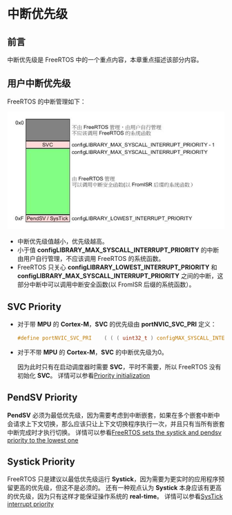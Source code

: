 # 中断优先级

## 前言

中断优先级是 FreeRTOS 中的一个重点内容，本章重点描述该部分内容。

## 用户中断优先级

FreeRTOS 的中断管理如下：

![interrupt priority][1]

 - 中断优先级值越小，优先级越高。
 - 小于值 **configLIBRARY_MAX_SYSCALL_INTERRUPT_PRIORITY** 的中断由用户自行管理，不应该调用 FreeRTOS 的系统函数。
 - FreeRTOS 只关心 **configLIBRARY_LOWEST_INTERRUPT_PRIORITY** 和 **configLIBRARY_MAX_SYSCALL_INTERRUPT_PRIORITY** 之间的中断，这部分中断中可以调用中断安全函数(以 FromISR 后缀的系统函数）。

## SVC Priority

 - 对于带 **MPU** 的 **Cortex-M**，**SVC** 的优先级由 **portNVIC_SVC_PRI** 定义：

    ```C
    #define portNVIC_SVC_PRI    ( ( ( uint32_t ) configMAX_SYSCALL_INTERRUPT_PRIORITY - 1UL ) << 24UL )
    ```

 - 对于不带 **MPU** 的 **Cortex-M**，**SVC** 的中断优先级为0。

    因为此时只有在启动调度器时需要 **SVC**，平时不需要，所以 FreeRTOS 没有初始化 **SVC**。
    详情可以参看[Priority initialization][2]

## PendSV Priority

**PendSV** 必须为最低优先级，因为需要考虑到中断嵌套，如果在多个嵌套中断中会请求上下文切换，那么应该只让上下文切换程序执行一次，并且只有当所有嵌套中断完成时才执行切换。
详情可以参看[FreeRTOS sets the systick and pendsv priority to the lowest one][3]

## Systick Priority

FreeRTOS 只是建议以最低优先级运行 **Systick**，因为需要为更实时的应用程序预留更高的优先级，但这不是必须的。
还有一种观点认为 **Systick** 本身应该有更高的优先级，因为只有这样才能保证操作系统的 **real-time**。
详情可以参看[SysTick interrupt priority][4]

 [1]: ./images/interrupt_priority.jpg
 [2]: https://sourceforge.net/p/freertos/discussion/382005/thread/1a42e593/
 [3]: https://sourceforge.net/p/freertos/discussion/382005/thread/0dfa0de2/?limit=25#3265
 [4]: https://sourceforge.net/p/freertos/discussion/382005/thread/99f02a87/

